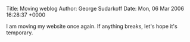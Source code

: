 Title: Moving weblog
Author: George Sudarkoff
Date: Mon, 06 Mar 2006 16:28:37 +0000

I am moving my website once again. If anything breaks, let's hope it's
temporary.
